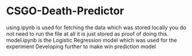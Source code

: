 # CSGO-Death-Predictor
using.ipynb is used for fetching the data which was stored locally you do not need to run the file at all it is just stored as proof of doing this.
model.ipynb is the Logistic Regression model which was used for the experiment
Developing further to make win prediction model
